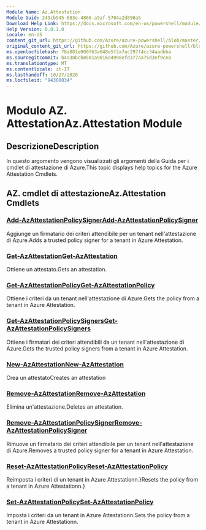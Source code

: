 ```yaml
---
Module Name: Az.Attestation
Module Guid: 249cb945-683e-4866-a9af-5704a2d890a5
Download Help Link: https://docs.microsoft.com/en-us/powershell/module/az.attestation
Help Version: 0.0.1.0
Locale: en-US
content_git_url: https://github.com/Azure/azure-powershell/blob/master/src/Attestation/Attestation/help/Az.Attestation.md
original_content_git_url: https://github.com/Azure/azure-powershell/blob/master/src/Attestation/Attestation/help/Az.Attestation.md
ms.openlocfilehash: 78a881e000f63a048e5f2a7ac297f4cc34aadbba
ms.sourcegitcommit: b4a38bcb0501a9016a4998efd377aa75d3ef9ce8
ms.translationtype: MT
ms.contentlocale: it-IT
ms.lasthandoff: 10/27/2020
ms.locfileid: "94300834"
---
```

# <span data-ttu-id="541b7-101">Modulo AZ. Attestation</span><span class="sxs-lookup"><span data-stu-id="541b7-101">Az.Attestation Module</span></span>
## <span data-ttu-id="541b7-102">Descrizione</span><span class="sxs-lookup"><span data-stu-id="541b7-102">Description</span></span>
<span data-ttu-id="541b7-103">In questo argomento vengono visualizzati gli argomenti della Guida per i cmdlet di attestazione di Azure.</span><span class="sxs-lookup"><span data-stu-id="541b7-103">This topic displays help topics for the Azure Attestation Cmdlets.</span></span>

## <span data-ttu-id="541b7-104">AZ. cmdlet di attestazione</span><span class="sxs-lookup"><span data-stu-id="541b7-104">Az.Attestation Cmdlets</span></span>
### [<span data-ttu-id="541b7-105">Add-AzAttestationPolicySigner</span><span class="sxs-lookup"><span data-stu-id="541b7-105">Add-AzAttestationPolicySigner</span></span>](Add-AzAttestationPolicySigner.md)
<span data-ttu-id="541b7-106">Aggiunge un firmatario dei criteri attendibile per un tenant nell'attestazione di Azure.</span><span class="sxs-lookup"><span data-stu-id="541b7-106">Adds a trusted policy signer for a tenant in Azure Attestation.</span></span>

### [<span data-ttu-id="541b7-107">Get-AzAttestation</span><span class="sxs-lookup"><span data-stu-id="541b7-107">Get-AzAttestation</span></span>](Get-AzAttestation.md)
<span data-ttu-id="541b7-108">Ottiene un attestato.</span><span class="sxs-lookup"><span data-stu-id="541b7-108">Gets an attestation.</span></span>

### [<span data-ttu-id="541b7-109">Get-AzAttestationPolicy</span><span class="sxs-lookup"><span data-stu-id="541b7-109">Get-AzAttestationPolicy</span></span>](Get-AzAttestationPolicy.md)
<span data-ttu-id="541b7-110">Ottiene i criteri da un tenant nell'attestazione di Azure.</span><span class="sxs-lookup"><span data-stu-id="541b7-110">Gets the policy from a tenant in Azure Attestation.</span></span>

### [<span data-ttu-id="541b7-111">Get-AzAttestationPolicySigners</span><span class="sxs-lookup"><span data-stu-id="541b7-111">Get-AzAttestationPolicySigners</span></span>](Get-AzAttestationPolicySigners.md)
<span data-ttu-id="541b7-112">Ottiene i firmatari dei criteri attendibili da un tenant nell'attestazione di Azure.</span><span class="sxs-lookup"><span data-stu-id="541b7-112">Gets the trusted policy signers from a tenant in Azure Attestation.</span></span>

### [<span data-ttu-id="541b7-113">New-AzAttestation</span><span class="sxs-lookup"><span data-stu-id="541b7-113">New-AzAttestation</span></span>](New-AzAttestation.md)
<span data-ttu-id="541b7-114">Crea un attestato</span><span class="sxs-lookup"><span data-stu-id="541b7-114">Creates an attestation</span></span>

### [<span data-ttu-id="541b7-115">Remove-AzAttestation</span><span class="sxs-lookup"><span data-stu-id="541b7-115">Remove-AzAttestation</span></span>](Remove-AzAttestation.md)
<span data-ttu-id="541b7-116">Elimina un'attestazione.</span><span class="sxs-lookup"><span data-stu-id="541b7-116">Deletes an attestation.</span></span>

### [<span data-ttu-id="541b7-117">Remove-AzAttestationPolicySigner</span><span class="sxs-lookup"><span data-stu-id="541b7-117">Remove-AzAttestationPolicySigner</span></span>](Remove-AzAttestationPolicySigner.md)
<span data-ttu-id="541b7-118">Rimuove un firmatario dei criteri attendibile per un tenant nell'attestazione di Azure.</span><span class="sxs-lookup"><span data-stu-id="541b7-118">Removes a trusted policy signer for a tenant in Azure Attestation.</span></span>

### [<span data-ttu-id="541b7-119">Reset-AzAttestationPolicy</span><span class="sxs-lookup"><span data-stu-id="541b7-119">Reset-AzAttestationPolicy</span></span>](Reset-AzAttestationPolicy.md)
<span data-ttu-id="541b7-120">Reimposta i criteri di un tenant in Azure Attestationn.}</span><span class="sxs-lookup"><span data-stu-id="541b7-120">Resets the policy from a tenant in Azure Attestationn.}</span></span>

### [<span data-ttu-id="541b7-121">Set-AzAttestationPolicy</span><span class="sxs-lookup"><span data-stu-id="541b7-121">Set-AzAttestationPolicy</span></span>](Set-AzAttestationPolicy.md)
<span data-ttu-id="541b7-122">Imposta i criteri da un tenant in Azure Attestationn.</span><span class="sxs-lookup"><span data-stu-id="541b7-122">Sets the policy from a tenant in Azure Attestationn.</span></span>

